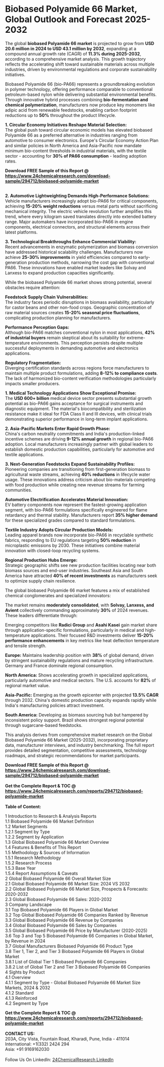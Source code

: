 <h1>Biobased Polyamide 66 Market, Global Outlook and Forecast 2025-2032</h1><p>The global <strong>biobased Polyamide 66 market</strong> is projected to grow from <strong>USD 20.6 million in 2024 to USD 43.1 million by 2032</strong>, expanding at a compound annual growth rate (CAGR) of <strong>11.3% during 2025-2032</strong>, according to a comprehensive market analysis. This growth trajectory reflects the accelerating shift toward sustainable materials across multiple industries, driven by environmental regulations and corporate sustainability initiatives.</p><p>Biobased Polyamide 66 (bio-PA66) represents a groundbreaking evolution in polymer technology, offering performance comparable to conventional petroleum-based nylon while delivering substantial environmental benefits. Through innovative hybrid processes combining <strong>bio-fermentation and chemical polymerization</strong>, manufacturers now produce key monomers like adipic acid from renewable feedstocks, enabling carbon footprint reductions up to <strong>50%</strong> throughout the product lifecycle.</p><p><strong>1. Circular Economy Initiatives Reshape Material Selection:<br>
</strong>The global push toward circular economic models has elevated biobased Polyamide 66 as a preferred alternative in industries ranging from automotive to consumer electronics. Europe's Circular Economy Action Plan and similar policies in North America and Asia-Pacific now mandate minimum bio-content thresholds in industrial materials, with the textile sector - accounting for <strong>30% of PA66 consumption</strong> - leading adoption rates.</p><div><b>Download FREE Sample of this Report @ 
            <a href="https://www.24chemicalresearch.com/download-sample/294712/biobased-polyamide-market">
            https://www.24chemicalresearch.com/download-sample/294712/biobased-polyamide-market</a></b></div><br><p><strong>2. Automotive Lightweighting Demands High-Performance Solutions:<br>
</strong>Vehicle manufacturers increasingly adopt bio-PA66 for critical components, achieving <strong>15-20% weight reductions</strong> versus metal parts without sacrificing mechanical integrity. The electric vehicle revolution further amplifies this trend, where every kilogram saved translates directly into extended battery range. Major automakers have incorporated bio-PA66 in engine components, electrical connectors, and structural elements across their latest platforms.</p><p><strong>3. Technological Breakthroughs Enhance Commercial Viability:<br>
</strong>Recent advancements in enzymatic polymerization and biomass conversion have addressed historical scalability challenges. Manufacturers now achieve <strong>25-30% improvements</strong> in yield efficiencies compared to early-generation production methods, narrowing the cost gap with conventional PA66. These innovations have enabled market leaders like Solvay and Lanxess to expand production capacities significantly.</p><p>While the biobased Polyamide 66 market shows strong potential, several obstacles require attention:</p><p><strong>Feedstock Supply Chain Vulnerabilities:<br>
	</strong>The industry faces periodic disruptions in biomass availability, particularly for castor beans and other non-food crops. Geographic concentration of raw material sources creates <strong>15-20% seasonal price fluctuations</strong>, complicating production planning for manufacturers.</p><p><strong>Performance Perception Gaps:<br>
	</strong>Although bio-PA66 matches conventional nylon in most applications, <strong>42% of industrial buyers</strong> remain skeptical about its suitability for extreme-temperature environments. This perception persists despite multiple successful deployments in demanding automotive and electronics applications.</p><p><strong>Regulatory Fragmentation:<br>
	</strong>Diverging certification standards across regions force manufacturers to maintain multiple product formulations, adding <strong>8-12% to compliance costs</strong>. The lack of harmonized bio-content verification methodologies particularly impacts smaller producers.</p><p><strong>1. Medical Technology Applications Show Exceptional Promise:<br>
</strong>The <strong>USD 600+ billion</strong> medical device sector presents substantial growth potential as bio-PA66 gains acceptance for surgical instruments and diagnostic equipment. The material's biocompatibility and sterilization resistance make it ideal for FDA Class II and III devices, with clinical trials demonstrating superior performance in long-term implant applications.</p><p><strong>2. Asia-Pacific Markets Enter Rapid Growth Phase:<br>
</strong>China's carbon neutrality commitments and India's production-linked incentive schemes are driving <strong>9-12% annual growth</strong> in regional bio-PA66 adoption. Local manufacturers increasingly partner with global leaders to establish domestic production capabilities, particularly for automotive and textile applications.</p><p><strong>3. Next-Generation Feedstocks Expand Sustainability Profiles:<br>
</strong>Pioneering companies are transitioning from first-generation biomass to agricultural waste streams, achieving <strong>40% reductions</strong> in lifecycle water usage. These innovations address criticism about bio-materials competing with food production while creating new revenue streams for farming communities.</p><p><strong>Automotive Electrification Accelerates Material Innovation:<br>
	</strong>EV battery components now represent the fastest-growing application segment, with bio-PA66 formulations specifically engineered for flame retardancy and thermal stability. Manufacturers report <strong>35% higher demand</strong> for these specialized grades compared to standard formulations.</p><p><strong>Textile Industry Adopts Circular Production Models:<br>
	</strong>Leading apparel brands now incorporate bio-PA66 in recyclable synthetic fabrics, responding to EU regulations targeting <strong>50% reduction</strong> in microplastic emissions by 2030. These initiatives combine material innovation with closed-loop recycling systems.</p><p><strong>Regional Production Hubs Emerge:<br>
	</strong>Strategic geographic shifts see new production facilities locating near both biomass sources and end-user industries. Southeast Asia and South America have attracted <strong>40% of recent investments</strong> as manufacturers seek to optimize supply chain resilience.</p><p>The global biobased Polyamide 66 market features a mix of established chemical conglomerates and specialized innovators:</p><p>The market remains <strong>moderately consolidated</strong>, with <strong>Solvay, Lanxess, and Avient</strong> collectively commanding approximately <strong>30%</strong> of 2024 revenues. These leaders differentiate through:</p><p>Emerging competitors like <strong>Radici Group</strong> and <strong>Asahi Kasei</strong> gain market share through application-specific formulations, particularly in medical and high-temperature applications. Their focused R&amp;D investments deliver <strong>15-20% performance enhancements</strong> in key metrics like heat deflection temperature and tensile strength.</p><p><strong>Europe:</strong> Maintains leadership position with <strong>38%</strong> of global demand, driven by stringent sustainability regulations and mature recycling infrastructure. Germany and France dominate regional consumption.</p><p><strong>North America:</strong> Shows accelerating growth in specialized applications, particularly automotive and medical sectors. The U.S. accounts for <strong>82%</strong> of regional market value.</p><p><strong>Asia-Pacific:</strong> Emerging as the growth epicenter with projected <strong>13.5% CAGR</strong> through 2032. China's domestic production capacity expands rapidly while India's manufacturing policies attract investment.</p><p><strong>South America:</strong> Developing as biomass sourcing hub but hampered by inconsistent policy support. Brazil shows strongest regional potential through sugarcane-based feedstocks.</p><p>This analysis derives from comprehensive market research on the Global Biobased Polyamide 66 Market (2025-2032), incorporating proprietary data, manufacturer interviews, and industry benchmarking. The full report provides detailed segmentation, competitive assessments, technology roadmaps, and strategic recommendations for market participants.</p><div><b>Download FREE Sample of this Report @ 
            <a href="https://www.24chemicalresearch.com/download-sample/294712/biobased-polyamide-market">
            https://www.24chemicalresearch.com/download-sample/294712/biobased-polyamide-market</a></b></div><br><div><b>Get the Complete Report & TOC @ 
            <a href="https://www.24chemicalresearch.com/reports/294712/biobased-polyamide-market">
            https://www.24chemicalresearch.com/reports/294712/biobased-polyamide-market</a></b></div><br>
            <b>Table of Content:</b><p>1 Introduction to Research & Analysis Reports<br />
 1.1 Biobased Polyamide 66 Market Definition<br />
 1.2 Market Segments<br />
 1.2.1 Segment by Type<br />
 1.2.2 Segment by Application<br />
 1.3 Global Biobased Polyamide 66 Market Overview<br />
 1.4 Features & Benefits of This Report<br />
 1.5 Methodology & Sources of Information<br />
 1.5.1 Research Methodology<br />
 1.5.2 Research Process<br />
 1.5.3 Base Year<br />
 1.5.4 Report Assumptions & Caveats<br />
2 Global Biobased Polyamide 66 Overall Market Size<br />
 2.1 Global Biobased Polyamide 66 Market Size: 2024 VS 2032<br />
 2.2 Global Biobased Polyamide 66 Market Size, Prospects & Forecasts: 2020-2032<br />
 2.3 Global Biobased Polyamide 66 Sales: 2020-2032<br />
3 Company Landscape<br />
 3.1 Top Biobased Polyamide 66 Players in Global Market<br />
 3.2 Top Global Biobased Polyamide 66 Companies Ranked by Revenue<br />
 3.3 Global Biobased Polyamide 66 Revenue by Companies<br />
 3.4 Global Biobased Polyamide 66 Sales by Companies<br />
 3.5 Global Biobased Polyamide 66 Price by Manufacturer (2020-2025)<br />
 3.6 Top 3 and Top 5 Biobased Polyamide 66 Companies in Global Market, by Revenue in 2024<br />
 3.7 Global Manufacturers Biobased Polyamide 66 Product Type<br />
 3.8 Tier 1, Tier 2, and Tier 3 Biobased Polyamide 66 Players in Global Market<br />
 3.8.1 List of Global Tier 1 Biobased Polyamide 66 Companies<br />
 3.8.2 List of Global Tier 2 and Tier 3 Biobased Polyamide 66 Companies<br />
4 Sights by Product<br />
 4.1 Overview<br />
 4.1.1 Segment by Type - Global Biobased Polyamide 66 Market Size Markets, 2024 & 2032<br />
 4.1.2 Standard<br />
 4.1.3 Reinforced<br />
 4.2 Segment by Type</p><div><b>Get the Complete Report & TOC @ 
            <a href="https://www.24chemicalresearch.com/reports/294712/biobased-polyamide-market">
            https://www.24chemicalresearch.com/reports/294712/biobased-polyamide-market</a></b></div><br><b>CONTACT US:</b><br>
            203A, City Vista, Fountain Road, Kharadi, Pune, India - 411014<br>
            International: +1(332) 2424 294<br>
            Asia: +91 9169162030 <br><br>
            Follow Us On LinkedIn: <a href="https://www.linkedin.com/company/24chemicalresearch/">24ChemicalResearch LinkedIn</a>